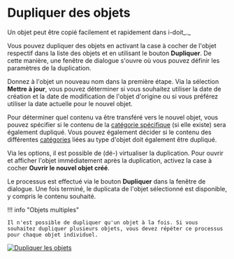 # Dupliquer des objets 

Un objet peut être copié facilement et rapidement dans i-doit_._

Vous pouvez dupliquer des objets en activant la case à cocher de l'objet respectif dans la liste des objets et en utilisant le bouton **Dupliquer**. De cette manière, une fenêtre de dialogue s'ouvre où vous pouvez définir les paramètres de la duplication.

Donnez à l'objet un nouveau nom dans la première étape. Via la sélection **Mettre à jour**, vous pouvez déterminer si vous souhaitez utiliser la date de création et la date de modification de l'objet d'origine ou si vous préférez utiliser la date actuelle pour le nouvel objet.

Pour déterminer quel contenu va être transféré vers le nouvel objet, vous pouvez spécifier si le contenu de la [catégorie spécifique](../glossary.md) (si elle existe) sera également dupliqué. Vous pouvez également décider si le contenu des différentes [catégories](../glossary.md) liées au type d'objet doit également être dupliqué.

Via les options, il est possible de (dé-) virtualiser la duplication. Pour ouvrir et afficher l'objet immédiatement après la duplication, activez la case à cocher **Ouvrir le nouvel objet créé**.

Le processus est effectué via le bouton **Dupliquer** dans la fenêtre de dialogue. Une fois terminé, le duplicata de l'objet sélectionné est disponible, y compris le contenu souhaité.

!!! info "Objets multiples"

    Il n'est possible de dupliquer qu'un objet à la fois. Si vous souhaitez dupliquer plusieurs objets, vous devez répéter ce processus pour chaque objet individuel.

[![Dupliquer les objets](../assets/images/en/efficient-documentation/duplicates-objects/dupe.gif)](../assets/images/en/efficient-documentation/duplicates-objects/dupe.gif)
